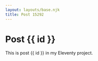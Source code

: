 ```yaml
---
layout: layouts/base.njk
title: Post 15292
---
```


# Post {{ id }}

This is post {{ id }} in my Eleventy project.
